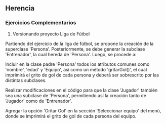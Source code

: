 ## Herencia

### Ejercicios Complementarios

1. Versionando proyecto Liga de Fútbol 

Partiendo del ejercicio de la liga de fútbol, se propone la creación de la superclase 'Persona'. Posteriormente, se debe generar la subclase 'Entrenador', la cual hereda de 'Persona'. Luego, se procede a:

Incluir en la clase padre 'Persona' todos los atributos comunes como 'nombre', 'edad' y 'Equipo', así como un método 'gritarGol()', el cual imprimirá el grito de gol de cada persona y deberá ser sobrescrito por las distintas subclases.

Realizar modificaciones en el código para que la clase 'Jugador' también sea una subclase de 'Persona', permitiendo así la creación tanto de 'Jugador' como de 'Entrenador'.

Agregar la opción 'Gritar Gol' en la sección 'Seleccionar equipo' del menú, donde se imprimirá el grito de gol de cada persona del equipo.